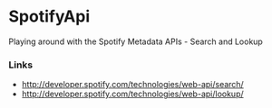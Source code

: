 SpotifyApi
==========

Playing around with the Spotify Metadata APIs - Search and Lookup

### Links

* http://developer.spotify.com/technologies/web-api/search/
* http://developer.spotify.com/technologies/web-api/lookup/
